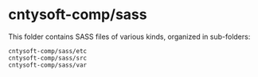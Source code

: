 # cntysoft-comp/sass

This folder contains SASS files of various kinds, organized in sub-folders:

    cntysoft-comp/sass/etc
    cntysoft-comp/sass/src
    cntysoft-comp/sass/var
